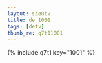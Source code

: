 ```yaml
--- 
layout: sieutv
title: de 1001
tags: [detv]
thumb_re: q7t11001
---
```

{% include q7t1 key="1001" %} 
